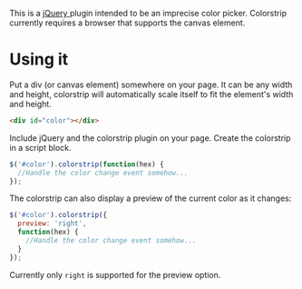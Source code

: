 This is a [jQuery ](http://jquery.com/) plugin intended to be an imprecise color picker.
Colorstrip currently requires a browser that supports the canvas element.

# Using it

Put a div (or canvas element) somewhere on your page. It can be any width and height, colorstrip
will automatically scale itself to fit the element's width and height.

```html
<div id="color"></div>
```

Include jQuery and the colorstrip plugin on your page. Create the colorstrip in a script block.

```javascript
$('#color').colorstrip(function(hex) {
  //Handle the color change event somehow...
});
```

The colorstrip can also display a preview of the current color as it changes:

```javascript
$('#color').colorstrip({
  preview: 'right',
  function(hex) {
    //Handle the color change event somehow...
  }
});
```

Currently only ```right``` is supported for the preview option.
